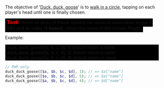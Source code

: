 The objective of '<a href="https://en.wikipedia.org/wiki/Duck,_duck,_goose">Duck, duck, goose</a>' is to <u>walk in a circle</u>, tapping on each player's head until one is finally chosen.
<br>

<span style="border: 5px solid black; 150%;background-color:black;"><span style="color:red; font-size: 1.25em"><b><u>Task</u></b></span>:
Given an array of Player objects (an array of associative arrays in PHP) and an index (**1-based**), return the name of the chosen Player.</span>
<br>

Example:
<div style="border: 1px solid grey; background-color: black">
`duck_duck_goose([a, b, c, d], 1) should return a.name`
`duck_duck_goose([a, b, c, d], 5) should return a.name`
`duck_duck_goose([a, b, c, d], 4) should return d.name`
</div>

```php
// PHP only
duck_duck_goose([$a, $b, $c, $d], 1); // => $a["name"]
duck_duck_goose([$a, $b, $c, $d], 5); // => $a["name"]
duck_duck_goose([$a, $b, $c, $d], 4); // => $d["name"]
```